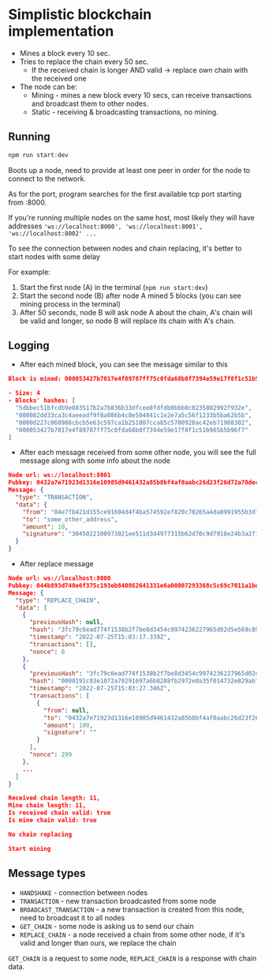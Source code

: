 # Simplistic blockchain implementation

- Mines a block every 10 sec.
- Tries to replace the chain every 50 sec.
  - If the received chain is longer AND valid -> replace own chain with the received one
- The node can be:
  - Mining - mines a new block every 10 secs, can receive transactions and broadcast them to other nodes.
  - Static - receiving & broadcasting transactions, no mining.

## Running

```js
npm run start:dev
```

Boots up a node, need to provide at least one peer in order for the node to connect to the network.

As for the port, program searches for the first available tcp port starting from :8000.

If you're running multiple nodes on the same host, most likely they will have addresses
`'ws://localhost:8000', 'ws://localhost:8001', 'ws://localhost:8002' ...`

To see the connection between nodes and chain replacing, it's better to start nodes with some delay

For example:

1. Start the first node (A) in the terminal (`npm run start:dev`)
2. Start the second node (B) after node A mined 5 blocks (you can see mining process in the terminal)
3. After 50 seconds, node B will ask node A about the chain, A's chain will be valid and longer, so node B will replace its chain with A's chain.

## Logging

- After each mined block, you can see the message similar to this

```json
Block is mined: 000053427b7017e4f89787ff75c0fda68b0f7394e59e17f8f1c51b965b5b9bf7

- Size: 4
- Blocks' hashes: [
  "5dbbec51bfcdb9e083517b2a7b836b33dfcee8fdfdb0bbb8c0235802992f932e",
  "000082dd33ca3c4aeeadf9f8a086b4c8e504841c1e2e7a5c56f1233b5ba62b5b",
  "0000d227c060986cbcb5e63c597ca1b251807cca85c5780920ac42eb71908302",
  "000053427b7017e4f89787ff75c0fda68b0f7394e59e17f8f1c51b965b5b9bf7"
]
```

- After each message received from some other node, you will see the full message along with some info about the node

```json
Node url: ws://localhost:8001
Pubkey: 0432a7e71923d1316e10985d9461432a85b8bf4af0aabc26d23f26d72a78dec495a6c219f6be6ab97163337c92cc816584471f1962f070442d56565ca634a9f9e8
Message: {
  "type": "TRANSACTION",
  "data": {
    "from": "04e7fb421d155ce91604d4f4ba574592ef820c70265a4da8991955b3df1c4febc55b5b2f73473dd80487c5dfbe2b58a4d06e9c4a1eac0b0ca6bc95ebede70aec34",
    "to": "some_other_address",
    "amount": 10,
    "signature": "3045022100973021ee511d3d4977315b62d70c9d7918e24b3a2f1d72b71287221319e23a760220231d098bfc8652c0cdf6b2333d9341a5efd1de8d4ce975f523ad639b81a91d69"
  }
}
```

- After replace message

```json
Node url: ws://localhost:8000
Pubkey: 044b893d740e6f375c193eb840862641331e6a00007293368c5c69c7011a1bd5cffe04fc4cd98623164d1b0a4efbeffb8d87995c338d2c7cc87957fc8075677d27
Message: {
  "type": "REPLACE_CHAIN",
  "data": [
    {
      "previousHash": null,
      "hash": "3fc79c6ead774f1538b2f7be8d3454c9974236227965d02d5e569c896cb35c5a",
      "timestamp": "2022-07-25T15:03:17.339Z",
      "transactions": [],
      "nonce": 0
    },
    {
      "previousHash": "3fc79c6ead774f1538b2f7be8d3454c9974236227965d02d5e569c896cb35c5a",
      "hash": "0000191c03e1072a70291697a6b8288fb2972e0a35f014732e829ab726c7c0f4",
      "timestamp": "2022-07-25T15:03:27.346Z",
      "transactions": [
        {
          "from": null,
          "to": "0432a7e71923d1316e10985d9461432a85b8bf4af0aabc26d23f26d72a78dec495a6c219f6be6ab97163337c92cc816584471f1962f070442d56565ca634a9f9e8",
          "amount": 100,
          "signature": ""
        }
      ],
      "nonce": 299
    },
    ...
  ]
}

Received chain length: 11,
Mine chain length: 11,
Is received chain valid: true
Is mine chain valid: true

No chain replacing

Start mining
```

## Message types

- `HANDSHAKE` - connection between nodes
- `TRANSACTION` - new transaction broadcasted from some node
- `BROADCAST_TRANSACTION` - a new transaction is created from this node, need to broadcast it to all nodes
- `GET_CHAIN` - some node is asking us to send our chain
- `REPLACE_CHAIN` - a node received a chain from some other node, if it's valid and longer than ours, we replace the chain 

`GET_CHAIN` is a request to some node, `REPLACE_CHAIN` is a response with chain data.